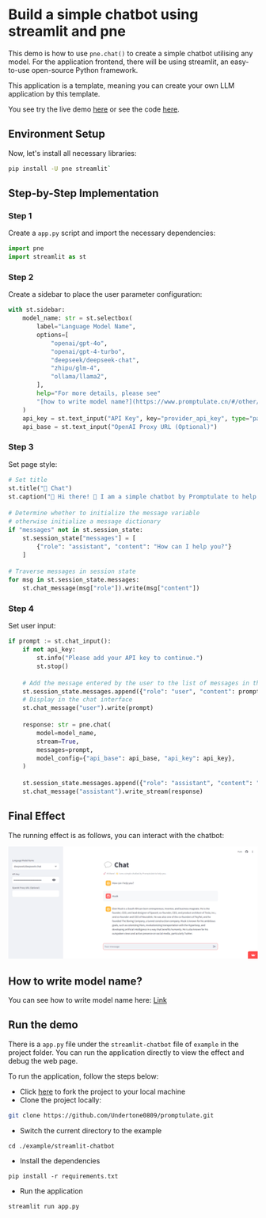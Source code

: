 # Build a simple chatbot using streamlit and pne

This demo is how to use `pne.chat()` to create a simple chatbot utilising any model. For the application frontend, there will be using streamlit, an easy-to-use open-source Python framework. 

This application is a template, meaning you can create your own LLM application by this template.

You see try the live demo [here](https://pne-chatbot.streamlit.app/) or see the code [here](https://github.com/Undertone0809/promptulate/tree/main/example/streamlit-chatbot).

## Environment Setup

Now, let's install all necessary libraries:

```bash
pip install -U pne streamlit`
```

## Step-by-Step Implementation 

### Step 1

Create a `app.py` script and import the necessary dependencies:

```python
import pne
import streamlit as st
```

### Step 2

Create a sidebar to place the user parameter configuration:

```python
with st.sidebar:
    model_name: str = st.selectbox(
        label="Language Model Name",
        options=[
            "openai/gpt-4o",
            "openai/gpt-4-turbo",
            "deepseek/deepseek-chat",
            "zhipu/glm-4",
            "ollama/llama2",
        ],
        help="For more details, please see"
        "[how to write model name?](https://www.promptulate.cn/#/other/how_to_write_model_name)",  # noqa
    )
    api_key = st.text_input("API Key", key="provider_api_key", type="password")
    api_base = st.text_input("OpenAI Proxy URL (Optional)")

```

### Step 3 

Set page style:

```python
# Set title
st.title("💬 Chat")
st.caption("🚀 Hi there! 👋 I am a simple chatbot by Promptulate to help you.")

# Determine whether to initialize the message variable
# otherwise initialize a message dictionary
if "messages" not in st.session_state:
    st.session_state["messages"] = [
        {"role": "assistant", "content": "How can I help you?"}
    ]

# Traverse messages in session state
for msg in st.session_state.messages:
    st.chat_message(msg["role"]).write(msg["content"])
```

### Step 4

Set user input:

```python
if prompt := st.chat_input():
    if not api_key:
        st.info("Please add your API key to continue.")
        st.stop()

    # Add the message entered by the user to the list of messages in the session state
    st.session_state.messages.append({"role": "user", "content": prompt})
    # Display in the chat interface
    st.chat_message("user").write(prompt)

    response: str = pne.chat(
        model=model_name,
        stream=True,
        messages=prompt,
        model_config={"api_base": api_base, "api_key": api_key},
    )

    st.session_state.messages.append({"role": "assistant", "content": "start"})
    st.chat_message("assistant").write_stream(response)
```

## Final Effect

The running effect is as follows, you can interact with the chatbot:

![streamlit+pne](./img/streamlit+pne.png)

## How to write model name?

You can see how to write model name here: [Link](/other/how_to_write_model_name#how-to-write-model-name)

## Run the demo

There is a `app.py` file under the `streamlit-chatbot` file of `example` in the project folder. You can run the application directly to view the effect and debug the web page.

To run the application, follow the steps below:

- Click [here](https://github.com/Undertone0809/promptulate/fork) to fork the project to your local machine
- Clone the project locally:

```bash
git clone https://github.com/Undertone0809/promptulate.git
```

- Switch the current directory to the example

```shell
cd ./example/streamlit-chatbot
```

- Install the dependencies

```shell
pip install -r requirements.txt
```

- Run the application

```shell
streamlit run app.py
```
